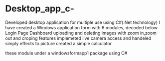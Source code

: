# Desktop_app_c-
Developed desktop application for multiple use using C#(.Net technology) 
I have created a Windows application form with 6 modules, decoded below
Login Page
Dashboard
uploading and deleting images with zoom in,zoom out and croping features 
implemeted live camera access and handeled simply effects to picture 
created a simple calculator 

these module under a windowsformapp1 package using C#

